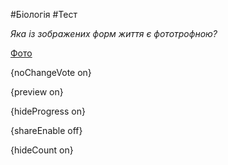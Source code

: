 #Біологія #Тест

*Яка із зображених форм життя є фототрофною?*

[Фото](https://zno.osvita.ua//doc/images/znotest/22/2205/bio-2010_5_2205.jpg)

{noChangeVote on}

{preview on}

{hideProgress on}

{shareEnable off}

{hideCount on}

